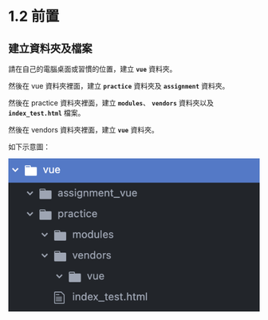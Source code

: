 # 1.2 前置

## 建立資料夾及檔案

請在自己的電腦桌面或習慣的位置，建立 **`vue`** 資料夾。

然後在 vue 資料夾裡面，建立 **`practice`** 資料夾及 **`assignment`** 資料夾。

然後在 practice 資料夾裡面，建立 **`modules`**、  **`vendors`** 資料夾以及 **`index_test.html`** 檔案。

然後在 vendors 資料夾裡面，建立 **`vue`** 資料夾。



如下示意圖：

![](<../.gitbook/assets/Screen Shot 2022-06-18 at 4.01.25 PM.png>)

